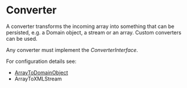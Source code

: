 Converter
=========

A converter transforms the incoming array into something that can be persisted, e.g. a Domain object, a stream or an array.
Custom converters can be used. 

Any converter must implement the *ConverterInterface*.

For configuration details see:
 * [ArrayToDomainObject](Converters/ArrayToDomainObject.md)
 * ArrayToXMLStream